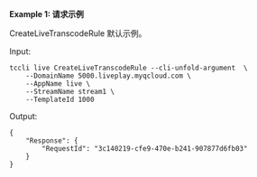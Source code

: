 **Example 1: 请求示例**

CreateLiveTranscodeRule 默认示例。

Input: 

```
tccli live CreateLiveTranscodeRule --cli-unfold-argument  \
    --DomainName 5000.liveplay.myqcloud.com \
    --AppName live \
    --StreamName stream1 \
    --TemplateId 1000
```

Output: 
```
{
    "Response": {
        "RequestId": "3c140219-cfe9-470e-b241-907877d6fb03"
    }
}
```

